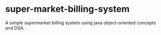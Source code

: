 # super-market-billing-system
A simple supermarket billing system using java object-oriented concepts and DSA.
